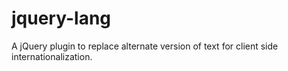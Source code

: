 <!-- region modline

vim: set tabstop=4 shiftwidth=4 expandtab:
vim: foldmethod=marker foldmarker=region,endregion:

endregion

region header

Copyright Torben Sickert 16.12.2012

License
   This library written by Torben Sickert stand under a creative commons
   naming 3.0 unported license.
   see http://creativecommons.org/licenses/by/3.0/deed.de

endregion -->

jquery-lang
===========

A jQuery plugin to replace alternate version of text for client side
internationalization.
<!--deDE:
    Ein jQuery-Plugin zum Klientseitigem ersetzten von verschiedenen
    Textversionen.
-->
<!--frFR:
    Un plugin jQuery pour remplacer version alternative de texte pour le côté
    client l'internationalisation.
-->
